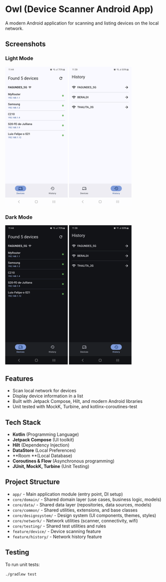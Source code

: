 # Owl (Device Scanner Android App)

A modern Android application for scanning and listing devices on the local network.

## Screenshots
### Light Mode
<p float="left">
  <img src="screenshots/light_device_list_screen.png" width="200" /> 
  <img src="screenshots/light_wifi_router_list_screen.png" width="200" /> 
</p>

### Dark Mode
<p float="left">
  <img src="screenshots/dark_device_list_screen.png" width="200" /> 
  <img src="screenshots/dark_wifi_router_list_screen.png" width="200" /> 
</p>

## Features

- Scan local network for devices
- Display device information in a list
- Built with Jetpack Compose, Hilt, and modern Android libraries
- Unit tested with MockK, Turbine, and kotlinx-coroutines-test

## Tech Stack

- **Kotlin** (Programming Language)
- **Jetpack Compose** (UI toolkit)
- **Hilt** (Dependency Injection)
- **DataStore** (Local Preferences)
- **Room **(Local Database)
- **Coroutines & Flow** (Asynchronous programming)
- **JUnit, MockK, Turbine** (Unit Testing)

## Project Structure

- `app/` - Main application module (entry point, DI setup)
- `core/domain/` - Shared domain layer (use cases, business logic, models)
- `core/data/` - Shared data layer (repositories, data sources, models)
- `core/common/` - Shared utilities, extensions, and base classes
- `core/designsystem/` - Design system (UI components, themes, styles)
- `core/network/` - Network utilities (scanner, connectivity, wifi)
- `core/testing/` - Shared test utilities and rules
- `feature/device/` - Device scanning feature
- `feature/history/` - Network history feature

## Testing

To run unit tests:

```sh
./gradlew test
